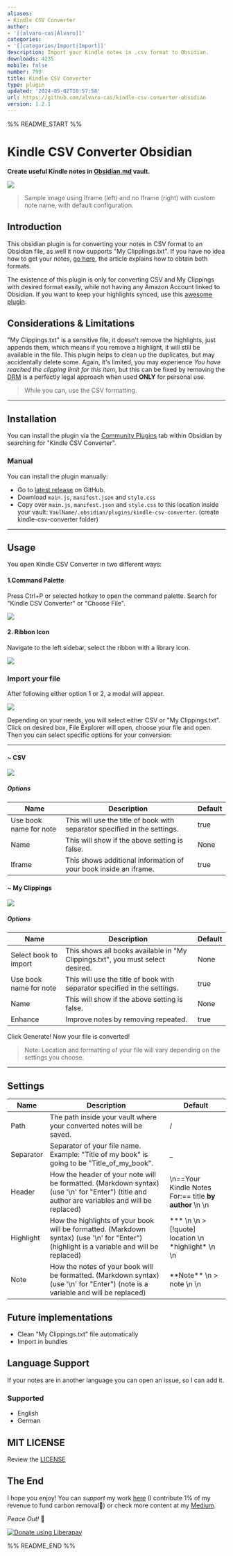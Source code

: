 ```yaml
---
aliases:
- Kindle CSV Converter
author:
- '[[alvaro-cas|Álvaro]]'
categories:
- '[[categories/Import|Import]]'
description: Import your Kindle notes in .csv format to Obsidian.
downloads: 4235
mobile: false
number: 799
title: Kindle CSV Converter
type: plugin
updated: '2024-05-02T10:57:58'
url: https://github.com/alvaro-cas/kindle-csv-converter-obsidian
version: 1.2.1
---
```


%% README_START %%

# Kindle CSV Converter Obsidian
**Create useful Kindle notes in [Obsidian.md](https://obsidian.md/) vault.** 

![](https://github.com/alvaro-cas/kindle-csv-converter-obsidian/blob/main/assets/ss.png?raw=true)

> Sample image using Iframe (left) and no Iframe (right) with custom note name, with default configuration.


## Introduction

This obsidian plugin is for converting your notes in CSV  format to an Obsidian file, as well it now supports "My Clipplings.txt". If you have no idea how to get your notes, [go here](https://medium.com/@keisuke_w/how-to-export-kindle-notes-and-highlights-ebce5812bbfc#55d8), the article explains how to obtain both formats.

The existence of this plugin is only for converting CSV and My Clippings with desired format easily, while not having any Amazon Account linked to Obsidian. If you want to keep your highlights synced, use this [awesome plugin](https://obsidian.md/plugins?search=Kindle%20Highlights).


## Considerations & Limitations

"My Clippings.txt" is a sensitive file, it doesn't remove the highlights, just appends them, which means if you remove a highlight, it will still be available in the file. This plugin helps to clean up the duplicates, but may accidentally delete some. Again, it's limited, you may experience *You have reached the clipping limit for this item*, but this can be fixed by removing the [DRM](https://www.makeuseof.com/tag/remove-drm-every-ebook-own/) is a perfectly legal approach when used __ONLY__ for personal use.

> While you can, use the CSV formatting.


***


## Installation
You can install the plugin via the [Community Plugins](https://obsidian.md/plugins?search=Kindle%20CSV%20Converter) tab within Obsidian by searching for "Kindle CSV Converter".

### Manual
You can install the plugin manually:
- Go to [latest release](https://github.com/alvaro-cas/kindle-csv-converter-obsidian/releases/latest) on GitHub.
- Download `main.js`, `manifest.json` and `style.css`
- Copy over `main.js`, `manifest.json` and `style.css` to this location inside your vault: `VaulName/.obsidian/plugins/kindle-csv-converter`. (create kindle-csv-converter folder)


***


## Usage
You open Kindle CSV Converter in two different ways: 

#### 1.Command Palette
Press Ctrl+P or selected hotkey to open the command palette. Search for "Kindle CSV Converter" or "Choose File".  

![](https://raw.githubusercontent.com/alvaro-cas/kindle-csv-converter-obsidian/main/assets/ss_command.jpg)

#### 2. Ribbon Icon
Navigate to the left sidebar, select the ribbon with a library icon.  

![](https://github.com/alvaro-cas/kindle-csv-converter-obsidian/blob/main/assets/ss_ribbon.jpg?raw=true)

### Import your file
After following either option 1 or 2, a modal will appear.  

![](https://github.com/alvaro-cas/kindle-csv-converter-obsidian/blob/main/assets/ss_modal.png?raw=true)  

Depending on your needs, you will select either CSV or "My Clippings.txt". Click on desired box, File Explorer will open, choose your file and open. Then you can select specific options for your conversion:

***

#### ~ CSV

![](https://github.com/alvaro-cas/kindle-csv-converter-obsidian/blob/main/assets/ss_csv.png?raw=true)

##### Options

| Name | Description | Default |
|--|--|--|
| Use book name for note | This will use the title of book with separator specified in the settings. | true |
| Name | This will show if the above setting is false. | None |
| Iframe | This shows additional information of your book inside an iframe. | true |

#### ~ My Clippings

![](https://github.com/alvaro-cas/kindle-csv-converter-obsidian/blob/main/assets/ss_clippings.png?raw=true)

##### Options

| Name | Description | Default |
|--|--|--|
| Select book to import | This shows all books available in "My Clippings.txt", you must select desired. | None |
| Use book name for note | This will use the title of book with separator specified in the settings. | true |
| Name | This will show if the above setting is false. | None |
| Enhance | Improve notes by removing repeated. | true |

Click Generate! Now your file is converted!

> Note: Location and formatting of your file will vary depending on the settings you choose.

***

## Settings

| Name | Description | Default |
|--|--|--|
| Path | The path inside your vault where your converted notes will be saved. | / |
| Separator | Separator of your file name. Example: "Title of my book" is going to be "Title_of_my_book". | _ |
| Header | How the header of your note will be formatted. (Markdown syntax) (use '\n' for "Enter") (title and author are variables and will be replaced) | \n==Your Kindle Notes For:== title __by author__ \n \n |
| Highlight | How the highlights of your book will be formatted. (Markdown syntax) (use '\n' for "Enter")  (highlight is a variable and will be replaced)| *** \n \n > [!quote] location \n \*highlight\* \n \n |
| Note | How the notes of your book will be formatted. (Markdown syntax) (use '\n' for "Enter")  (note is a variable and will be replaced)| \*\*Note\*\* \n > note \n \n |


## Future implementations
- Clean "My Clippings.txt" file automatically
- Import in bundles

## Language Support
If your notes are in another language you can open an issue, so I can add it.

### Supported
- English
- German

## MIT LICENSE
Review the [LICENSE](https://github.com/alvaro-cas/kindle-csv-converter-obsidian/blob/main/LICENSE)


## The End
I hope you enjoy! You can *support* my work [here](https://liberapay.com/Cuatroy2/donate) (I contribute 1% of my revenue to fund carbon removal🌳) or check more content at my [Medium](https://medium.com/@cuatroy2).

*Peace Out!* 🤙

<noscript><a href="https://liberapay.com/Cuatroy2/donate"><img alt="Donate using Liberapay" src="https://liberapay.com/assets/widgets/donate.svg"></a></noscript>



%% README_END %%